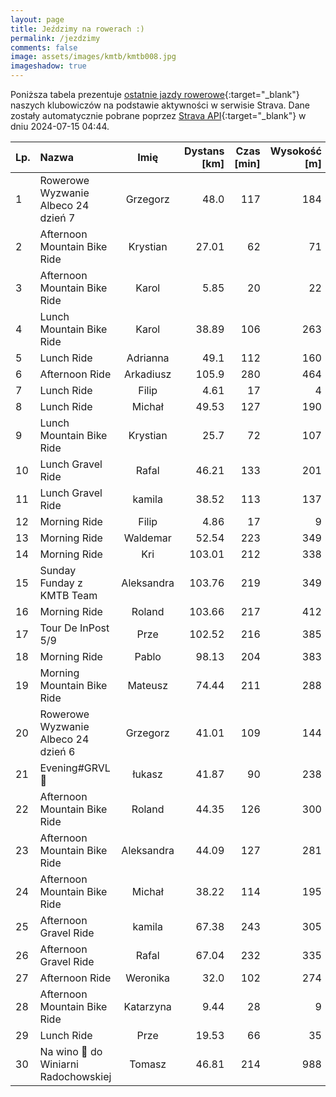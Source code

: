 ```yaml
---
layout: page
title: Jeździmy na rowerach :)
permalink: /jezdzimy
comments: false
image: assets/images/kmtb/kmtb008.jpg
imageshadow: true
---
```


Poniższa tabela prezentuje [ostatnie jazdy rowerowe](https://www.strava.com/clubs/336381){:target="_blank"} naszych klubowiczów na podstawie aktywności w serwisie Strava. Dane zostały automatycznie pobrane poprzez [Strava API](https://developers.strava.com/docs/reference/#api-Clubs-getClubActivitiesById){:target="_blank"} w dniu 2024-07-15 04:44.

Lp. | Nazwa | Imię | Dystans [km] | Czas [min] | Wysokość [m]
:--- | :--- | :---: | ---: | ---: | ---:
1|Rowerowe Wyzwanie Albeco 24 dzień 7|Grzegorz|48.0|117|184
2|Afternoon Mountain Bike Ride|Krystian|27.01|62|71
3|Afternoon Mountain Bike Ride|Karol|5.85|20|22
4|Lunch Mountain Bike Ride|Karol|38.89|106|263
5|Lunch Ride|Adrianna|49.1|112|160
6|Afternoon Ride|Arkadiusz|105.9|280|464
7|Lunch Ride|Filip|4.61|17|4
8|Lunch Ride|Michał|49.53|127|190
9|Lunch Mountain Bike Ride|Krystian|25.7|72|107
10|Lunch Gravel Ride|Rafal|46.21|133|201
11|Lunch Gravel Ride|kamila|38.52|113|137
12|Morning Ride|Filip|4.86|17|9
13|Morning Ride|Waldemar|52.54|223|349
14|Morning Ride|Kri|103.01|212|338
15|Sunday Funday z KMTB Team|Aleksandra|103.76|219|349
16|Morning Ride|Roland|103.66|217|412
17|Tour De InPost 5/9|Prze|102.52|216|385
18|Morning Ride|Pablo|98.13|204|383
19|Morning Mountain Bike Ride|Mateusz|74.44|211|288
20|Rowerowe Wyzwanie Albeco 24 dzień 6|Grzegorz|41.01|109|144
21|Evening#GRVL🌅|łukasz|41.87|90|238
22|Afternoon Mountain Bike Ride|Roland|44.35|126|300
23|Afternoon Mountain Bike Ride|Aleksandra|44.09|127|281
24|Afternoon Mountain Bike Ride|Michał|38.22|114|195
25|Afternoon Gravel Ride|kamila|67.38|243|305
26|Afternoon Gravel Ride|Rafal|67.04|232|335
27|Afternoon Ride|Weronika|32.0|102|274
28|Afternoon Mountain Bike Ride|Katarzyna|9.44|28|9
29|Lunch Ride|Prze|19.53|66|35
30|Na wino 🍷 do Winiarni Radochowskiej|Tomasz|46.81|214|988
